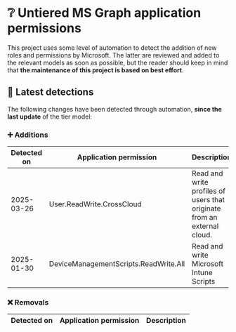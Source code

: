 # ❔ Untiered MS Graph application permissions

This project uses some level of automation to detect the addition of new roles and permissions by Microsoft. The latter are reviewed and added to the relevant models as soon as possible, but the reader should keep in mind that **the maintenance of this project is based on best effort**.

## 🔎 Latest detections

The following changes have been detected through automation, **since the last update** of the tier model:

### ➕ Additions

| Detected on | Application permission | Description |
|---|---|---|
| 2025-03-26 | User.ReadWrite.CrossCloud | Read and write profiles of users that originate from an external cloud. |
| 2025-01-30 | DeviceManagementScripts.ReadWrite.All | Read and write Microsoft Intune Scripts |

### ❌ Removals

| Detected on | Application permission | Description |
|---|---|---|
